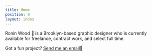 ```yaml
---
title: Home
position: 0
layout: index
---
```


Ronin Wood 🌹 is a Brooklyn-based graphic designer who is currently available for freelance, contract work, and select full time. 

Got a fun project? [Send me an email](mailto:hi@roninwood.com)📧
